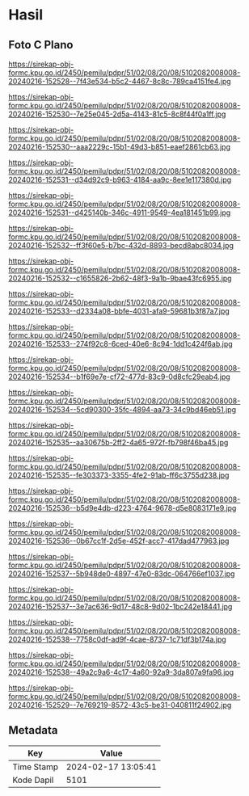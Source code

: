 # Hasil

## Foto C Plano

https://sirekap-obj-formc.kpu.go.id/2450/pemilu/pdpr/51/02/08/20/08/5102082008008-20240216-152528--7f43e534-b5c2-4467-8c8c-789ca4151fe4.jpg

https://sirekap-obj-formc.kpu.go.id/2450/pemilu/pdpr/51/02/08/20/08/5102082008008-20240216-152530--7e25e045-2d5a-4143-81c5-8c8f44f0a1ff.jpg

https://sirekap-obj-formc.kpu.go.id/2450/pemilu/pdpr/51/02/08/20/08/5102082008008-20240216-152530--aaa2229c-15b1-49d3-b851-eaef2861cb63.jpg

https://sirekap-obj-formc.kpu.go.id/2450/pemilu/pdpr/51/02/08/20/08/5102082008008-20240216-152531--d34d92c9-b963-4184-aa9c-8ee1e117380d.jpg

https://sirekap-obj-formc.kpu.go.id/2450/pemilu/pdpr/51/02/08/20/08/5102082008008-20240216-152531--d425140b-346c-4911-9549-4ea181451b99.jpg

https://sirekap-obj-formc.kpu.go.id/2450/pemilu/pdpr/51/02/08/20/08/5102082008008-20240216-152532--ff3f60e5-b7bc-432d-8893-becd8abc8034.jpg

https://sirekap-obj-formc.kpu.go.id/2450/pemilu/pdpr/51/02/08/20/08/5102082008008-20240216-152532--c1655826-2b62-48f3-9a1b-9bae43fc6955.jpg

https://sirekap-obj-formc.kpu.go.id/2450/pemilu/pdpr/51/02/08/20/08/5102082008008-20240216-152533--d2334a08-bbfe-4031-afa9-59681b3f87a7.jpg

https://sirekap-obj-formc.kpu.go.id/2450/pemilu/pdpr/51/02/08/20/08/5102082008008-20240216-152533--274f92c8-6ced-40e6-8c94-1dd1c424f6ab.jpg

https://sirekap-obj-formc.kpu.go.id/2450/pemilu/pdpr/51/02/08/20/08/5102082008008-20240216-152534--b1f69e7e-cf72-477d-83c9-0d8cfc29eab4.jpg

https://sirekap-obj-formc.kpu.go.id/2450/pemilu/pdpr/51/02/08/20/08/5102082008008-20240216-152534--5cd90300-35fc-4894-aa73-34c9bd46eb51.jpg

https://sirekap-obj-formc.kpu.go.id/2450/pemilu/pdpr/51/02/08/20/08/5102082008008-20240216-152535--aa30675b-2ff2-4a65-972f-fb798f46ba45.jpg

https://sirekap-obj-formc.kpu.go.id/2450/pemilu/pdpr/51/02/08/20/08/5102082008008-20240216-152535--fe303373-3355-4fe2-91ab-ff6c3755d238.jpg

https://sirekap-obj-formc.kpu.go.id/2450/pemilu/pdpr/51/02/08/20/08/5102082008008-20240216-152536--b5d9e4db-d223-4764-9678-d5e8083171e9.jpg

https://sirekap-obj-formc.kpu.go.id/2450/pemilu/pdpr/51/02/08/20/08/5102082008008-20240216-152536--0b67cc1f-2d5e-452f-acc7-417dad477963.jpg

https://sirekap-obj-formc.kpu.go.id/2450/pemilu/pdpr/51/02/08/20/08/5102082008008-20240216-152537--5b948de0-4897-47e0-83dc-064766ef1037.jpg

https://sirekap-obj-formc.kpu.go.id/2450/pemilu/pdpr/51/02/08/20/08/5102082008008-20240216-152537--3e7ac636-9d17-48c8-9d02-1bc242e18441.jpg

https://sirekap-obj-formc.kpu.go.id/2450/pemilu/pdpr/51/02/08/20/08/5102082008008-20240216-152538--7758c0df-ad9f-4cae-8737-1c71df3b174a.jpg

https://sirekap-obj-formc.kpu.go.id/2450/pemilu/pdpr/51/02/08/20/08/5102082008008-20240216-152538--49a2c9a6-4c17-4a60-92a9-3da807a9fa96.jpg

https://sirekap-obj-formc.kpu.go.id/2450/pemilu/pdpr/51/02/08/20/08/5102082008008-20240216-152529--7e769219-8572-43c5-be31-040811f24902.jpg


## Metadata

| Key        | Value               |
| ---------- | ------------------- |
| Time Stamp | 2024-02-17 13:05:41 |
| Kode Dapil | 5101                |




